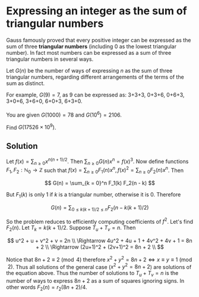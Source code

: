# Expressing an integer as the sum of triangular numbers

Gauss famously proved that every positive integer can be expressed as the sum of three <b>triangular numbers</b> (including 0 as the lowest triangular number).  In fact most numbers can be expressed as a sum of three triangular numbers in several ways.

Let $G(n)$ be the number of ways of expressing $n$ as the sum of three triangular numbers, regarding different arrangements of the terms of the sum as distinct.

For example, $G(9) = 7$, as 9 can be expressed as:  3+3+3, 0+3+6, 0+6+3, 3+0+6, 3+6+0, 6+0+3, 6+3+0.<br />  
You are given $G(1000) = 78$ and $G(10^6) = 2106$.

Find $G(17 526 \times 10^9)$.

## Solution

Let $f(x) = \sum_{n \ge 0} x^{n(n+1)/2}$. Then $\sum_{n \ge 0} G(n) x^n = f(x)^3$. Now define functions $F_1, F_2: \mathbb{N}_0 \rightarrow \mathbb{Z}$ such that $f(x) = \sum_{n \ge 0} F_1(n) x^n, f(x)^2 = \sum_{n \ge 0} F_2(n) x^n$. Then

$$
G(n) = \sum_{k = 0}^n F_1(k) F_2(n - k)
$$

But $F_1(k)$ is only $1$ if $k$ is a triangular number, otherwise it is $0$. Therefore

$$
G(n) = \sum_{0 \le k(k+1)/2 \le n} F_2(n - k(k+1)/2)
$$

So the problem reduces to efficiently computing coefficients of $f^2$. Let's find $F_2(n)$. Let $T_k = k(k+1)/2$. Suppose $T_u + T_v = n$. Then

$$
u^2 + u + v^2 + v = 2n \\
\Rightarrow 4u^2 + 4u + 1 + 4v^2 + 4v + 1 = 8n + 2 \\
\Rightarrow (2u+1)^2 + (2v+1)^2 = 8n + 2 \\
$$

Notice that $8n+2 \equiv 2 \pmod 4$ therefore $x^2 + y^2 = 8n+2 \iff x \equiv y \equiv 1 \pmod 2$. Thus all solutions of the general case ($x^2 + y^2 = 8n+2$) are solutions of the equation above. Thus the number of solutions to $T_u + T_v = n$ is the number of ways to express $8n + 2$ as a sum of squares ignoring signs. In other words $F_2(n) = r_2(8n+2)/4$.